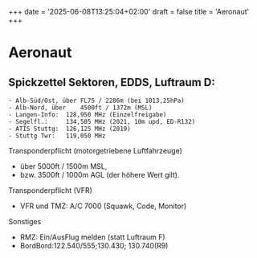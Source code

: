 +++
date = '2025-06-08T13:25:04+02:00'
draft = false
title = 'Aeronaut'
+++

# Aeronaut

## Spickzettel Sektoren, EDDS, Luftraum D:

    - Alb-Süd/Ost, über FL75 / 2286m (bei 1013,25hPa)
    - Alb-Nord, über	4500ft / 1372m (MSL)
    - Langen-Info:	128,950 MHz (Einzelfreigabe)
    - Segelfl.:  	134,505 MHz (2021, 10m upd, ED-R132)
    - ATIS Stuttg:	126,125 MHz (2019)
    - Stuttg Twr:	119,050 MHz

Transponderpflicht (motorgetriebene Luftfahrzeuge)
* über 5000ft / 1500m MSL,
* bzw. 3500ft / 1000m AGL (der höhere Wert gilt).

Transponderpflicht (VFR)
* VFR und TMZ: A/C 7000 (Squawk, Code, Monitor)

Sonstiges
- RMZ: Ein/AusFlug melden (statt Luftraum F)
- BordBord:122.540/555;130.430; 130.740(R9)

